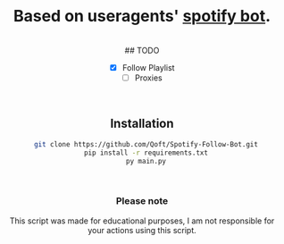 <br>
<div align="center">

# Based on useragents' [spotify bot](https://github.com/useragents/Proxyless-Spotify-Follow-Bot).
  
<br>
## TODO

- [x] Follow Playlist
- [ ] Proxies

<br>

## Installation

```bash
  git clone https://github.com/Qoft/Spotify-Follow-Bot.git
  pip install -r requirements.txt
  py main.py
```

<br>

### Please note

This script was made for educational purposes, I am not responsible for your actions using this script.
</div>

